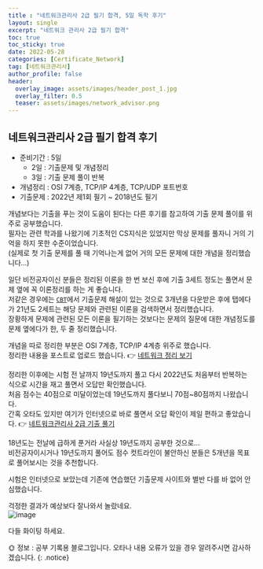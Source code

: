 ```yaml
---
title : "네트워크관리사 2급 필기 합격, 5일 독학 후기"
layout: single
excerpt: "네트워크 관리사 2급 필기 합격"
toc: true
toc_sticky: true
date: 2022-05-28
categories: [Certificate_Network]
tag: [네트워크관리사]
author_profile: false
header:
  overlay_image: assets/images/header_post_1.jpg
  overlay_filter: 0.5 
  teaser: assets/images/network_advisor.png
---
```

## 네트워크관리사 2급 필기 합격 후기

- 준비기간 : 5일
    - 2일 : 기출문제 및 개념정리
    - 3일 : 기출 문제 풀이 반복
- 개념정리 : OSI 7계층, TCP/IP 4계층, TCP/UDP 포트번호
- 기출문제 : 2022년 제1회 필기 ~ 2018년도 필기


개념보다는 기출을 푸는 것이 도움이 된다는 다른 후기를 참고하여 기출 문제 풀이를 위주로 공부했습니다.  
필자는 관련 학과를 나왔기에 기초적인 CS지식은 있었지만 막상 문제를 풀자니 거의 기억을 하지 못한 수준이었습니다.   
(실제로 첫 기출 문제를 풀 때 기억나는게 없어 거의 모든 문제에 대한 개념을 정리했습니다...)  

일단 비전공자이신 분들은 정리된 이론을 한 번 보신 후에 기출 3세트 정도는 풀면서 문제 옆에 꼭 이론정리를 하는 게 좋습니다.  
저같은 경우에는 [`CBT`](https://www.comcbt.com/xe/jf)에서 기출문제 해설이 있는 것으로 3개년을 다운받은 후에 탭에다가 21년도 2세트는 해당 문제와 관련된 이론을 검색하면서 정리했습니다.  
장황하게 문제에 관련된 모든 이론을 필기하는 것보다는 문제의 질문에 대한 개념정도를 문제 옆에다가 한, 두 줄 정리했습니다.  

개념을 따로 정리한 부분은 OSI 7계층, TCP/IP 4계층 위주로 했습니다.  
정리한 내용을 포스트로 업로드 했습니다.
👉 [네트워크 정리 보기](https://sun0te.github.io/network/network-01/)     

정리한 이후에는 시험 전 날까지 19년도까지 풀고 다시 2022년도 처음부터 반복하는 식으로 시간을 재고 풀면서 오답만 확인했습니다.    
처음 점수는 40점으로 미달이었는데 19년도까지 풀다보니 70점~80점까지 나왔습니다.   
간혹 오타도 있지만 여기가 인터넷으로 바로 풀면서 오답 확인이 제일 편하고 좋았습니다. 👉 [네트워크관리사 2급 기출 풀기](https://q.fran.kr/%EC%8B%9C%ED%97%98/%EB%84%A4%ED%8A%B8%EC%9B%8C%ED%81%AC%EA%B4%80%EB%A6%AC%EC%82%AC2%EA%B8%89)  

18년도는 전날에 급하게 푼거라 사실상 19년도까지 공부한 것으로...  
비전공자이시거나 19년도까지 풀어도 점수 컷트라인이 불안하신 분들은 5개년을 목표로 풀어보시는 것을 추천합니다.  

시험은 인터넷으로 보았는데 기존에 연습했던 기출문제 사이트와 별반 다를 바 없어 안심했습니다.  

걱정한 결과가 예상보다 잘나와서 놀랐네요.  
![image](https://user-images.githubusercontent.com/50590124/200461244-6b8f56d7-dc8a-48d4-a819-36afe8d05317.png)

다들 화이팅 하세요.

🌞 정보 : 공부 기록용 블로그입니다. 오타나 내용 오류가 있을 경우 알려주시면 감사하겠습니다.
{: .notice}